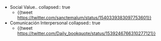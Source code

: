 - Social Value..
  collapsed:: true
	- {{tweet https://twitter.com/sanctemalum/status/1540339383097753601}}
- Comunicación Interpersonal
  collapsed:: true
	- {{tweet https://twitter.com/Daily_bookquote/status/1539246766310277121}}